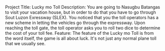 Project Title: Lucky mo Toll
Description: You are going to Nasugbu Batangas to visit your vacation house, but in order to do that you have to go through Sout Luzon Exressway (SLEX). You noticed that you the toll operators has a new scheme in letting the vehicles go through the expressway. Upon reaching the toll gate, the toll operator asks you to roll two dice to determine the cost of your toll fee.
Feature: The feature of the Lucky mo Toll is from the word itself, the game is all about luck. It's not just any normal plane toll that we usually see.
